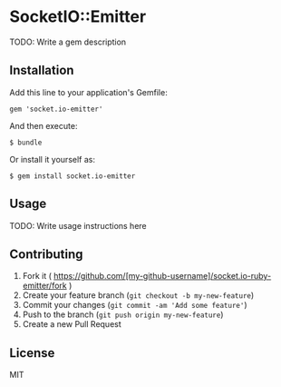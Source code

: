 
# SocketIO::Emitter

TODO: Write a gem description

## Installation

Add this line to your application's Gemfile:

    gem 'socket.io-emitter'

And then execute:

    $ bundle

Or install it yourself as:

    $ gem install socket.io-emitter

## Usage

TODO: Write usage instructions here

## Contributing

1. Fork it ( https://github.com/[my-github-username]/socket.io-ruby-emitter/fork )
2. Create your feature branch (`git checkout -b my-new-feature`)
3. Commit your changes (`git commit -am 'Add some feature'`)
4. Push to the branch (`git push origin my-new-feature`)
5. Create a new Pull Request

## License

MIT
